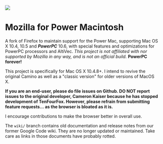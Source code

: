 # <img src="https://retrosoftwarerepository.github.io/caminobrowser/CaminoLogo2.PNG"> 
# Mozilla for Power Macintosh

A fork of Firefox to maintain support for the Power Mac, supporting Mac OS X 10.4, 10.5 and **_PowerPC_** 10.6, with special features and optimizations for PowerPC processors and AltiVec. _This project is not affiliated with nor supported by Mozilla in any way, and is not an official build._ **PowerPC forever!**

This project is specifically for Mac OS X 10.4.8+. I intend to revive the original Camino as well as a "classic version" for older versions of MacOS X.

**If you are an end-user, please do file issues on Github. DO NOT report issues to the original developer, Cameron Kaiser because he has stopped development of TenFourFox. However, please refrain from submitting feature requests... as the browser is bloated as it is.** 

I encourage contributions to make the browser better in overall use.

The `wiki/` branch contains old documentation and release notes from our former Google Code wiki. They are no longer updated or maintained. Take care as links in those documents have probably rotted.


